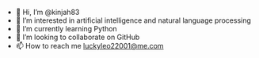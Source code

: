 - 👋 Hi, I’m @kinjah83
- 👀 I’m interested in artificial intelligence and natural language processing
- 🌱 I’m currently learning Python
- 💞️ I’m looking to collaborate on GitHub
- 📫 How to reach me luckyleo22001@me.com

<!---
kinjah83/kinjah83 is a ✨ special ✨ repository because its `README.md` (this file) appears on your GitHub profile.
You can click the Preview link to take a look at your changes.
--->
